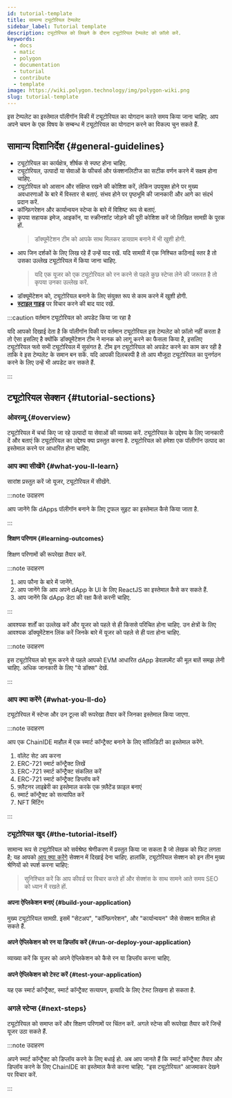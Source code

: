 ```yaml
---
id: tutorial-template
title: सामान्य ट्यूटोरियल टेम्पलेट
sidebar_label: Tutorial template
description: ट्यूटोरियल को लिखने के दौरान ट्यूटोरियल टेम्पलेट को फ़ॉलो करें.
keywords:
  - docs
  - matic
  - polygon
  - documentation
  - tutorial
  - contribute
  - template
image: https://wiki.polygon.technology/img/polygon-wiki.png
slug: tutorial-template
---
```


इस टेम्पलेट का इस्तेमाल पॉलीगॉन विकी में ट्यूटोरियल का योगदान करते समय किया जाना चाहिए. आप अपने चयन के एक विषय के सम्बन्ध में ट्यूटोरियल का योगदान करने का विकल्प चुन सकते हैं.

## सामान्य दिशानिर्देश {#general-guidelines}

* ट्यूटोरियल का कार्यक्षेत्र, शीर्षक से स्पष्ट होना चाहिए.
* ट्यूटोरियल, उत्पादों या सेवाओं के फीचर्स और फंक्शनलिटीज का सटीक वर्णन करने में सक्षम होना चाहिए.
* ट्यूटोरियल को आसान और संक्षिप्त रखने की कोशिश करें, लेकिन उपयुक्त होने पर मुख्य अवधारणाओं के बारे में विस्तार से बताएं. संभव होने पर पृष्ठभूमि की जानकारी और आगे का संदर्भ प्रदान करें.
* कॉन्फ़िगरेशन और कार्यान्वयन स्टेप्स के बारे में विशिष्ट रूप से बताएं.
* कृपया सहायक इमेज, आइकॉन, या स्क्रीनशॉट जोड़ने की पूरी कोशिश करें जो लिखित सामग्री के पूरक हों.
  > डॉक्यूमेंटेशन टीम को आपके साथ मिलकर डायग्राम बनाने में भी खुशी होगी.
* आप जिन दर्शकों के लिए लिख रहे हैं उन्हें याद रखें. यदि सामग्री में एक निश्चित कठिनाई स्तर है तो उसका उल्लेख ट्यूटोरियल में किया जाना चाहिए.
  > यदि एक यूजर को एक ट्यूटोरियल को रन करने से पहले कुछ स्टेप्स लेने की जरूरत है तो कृपया उनका उल्लेख करें.
* डॉक्यूमेंटेशन को, ट्यूटोरियल बनाने के लिए संयुक्त रूप से काम करने में खुशी होगी.
* **[स्टाइल गाइड](writing-style.md)** पर विचार करने की बाद याद रखें.

:::caution वर्तमान ट्यूटोरियल को अपडेट किया जा रहा है

यदि आपको दिखाई देता है कि पॉलीगॉन विकी पर वर्तमान ट्यूटोरियल इस टेम्पलेट को फ़ॉलो नहीं करता है तो ऐसा इसलिए है क्योंकि डॉक्यूमेंटेशन टीम ने मानक को लागू करने का फैसला किया है, इसलिए ट्यूटोरियल फ्लो सभी ट्यूटोरियल में सुसंगत है. टीम इन ट्यूटोरियल को अपडेट करने का काम कर रही है ताकि वे इस टेम्पलेट के समान बन सकें. यदि आपकी दिलचस्पी है तो आप मौजूदा ट्यूटोरियल का पुनर्गठन करने के लिए उन्हें भी अपडेट कर सकते हैं.

:::

## ट्यूटोरियल सेक्शन {#tutorial-sections}

### ओवरव्यू {#overview}

ट्यूटोरियल में चर्चा किए जा रहे उत्पादों या सेवाओं की व्याख्या करें. ट्यूटोरियल के उद्देश्य के लिए जानकारी दें और बताएं कि ट्यूटोरियल का उद्देश्य क्या प्रस्तुत करना है. ट्यूटोरियल को हमेशा एक पॉलीगॉन उत्पाद का इस्तेमाल करने पर आधारित होना चाहिए.

### आप क्या सीखेंगे {#what-you-ll-learn}

सारांश प्रस्तुत करें जो यूजर, ट्यूटोरियल में सीखेंगे.

:::note उदाहरण

आप जानेंगे कि dApps पॉलीगॉन बनाने के लिए ट्रफल सुइट का इस्तेमाल कैसे किया जाता है.

:::

#### शिक्षण परिणाम {#learning-outcomes}

शिक्षण परिणामों की रूपरेखा तैयार करें.

:::note उदाहरण

1. आप फौना के बारे में जानेंगे.
2. आप जानेंगे कि आप अपने dApp के UI के लिए ReactJS का इस्तेमाल कैसे कर सकते हैं.
3. आप जानेंगे कि dApp डेटा की रक्षा कैसे करनी चाहिए.

:::

आवश्यक शर्तों का उल्लेख करें और यूजर को पहले से ही किससे परिचित होना चाहिए. उन क्षेत्रों के लिए आवश्यक डॉक्यूमेंटेशन लिंक करें जिनके बारे में यूजर को पहले से ही पता होना चाहिए.

:::note उदाहरण

इस ट्यूटोरियल को शुरू करने से पहले आपको EVM आधारित dApp डेवलपमेंट की मूल बातें समझ लेनी चाहिए. अधिक जानकारी के लिए "ये डॉक्स" देखें.

:::

### आप क्या करेंगे {#what-you-ll-do}

ट्यूटोरियल में स्टेप्स और उन टूल्स की रूपरेखा तैयार करें जिनका इस्तेमाल किया जाएगा.

:::note उदाहरण

आप एक ChainIDE माहौल में एक स्मार्ट कॉन्ट्रैक्ट बनाने के लिए सॉलिडिटी का इस्तेमाल करेंगे.

1. वॉलेट सेट अप करना
2. ERC-721 स्मार्ट कॉन्ट्रैक्ट लिखें
3. ERC-721 स्मार्ट कॉन्ट्रैक्ट संकलित करें
4. ERC-721 स्मार्ट कॉन्ट्रैक्ट डिप्लॉय करें
5. फ़्लैटनर लाइब्रेरी का इस्तेमाल करके एक फ़्लैटेंड फ़ाइल बनाएं
6. स्मार्ट कॉन्ट्रैक्ट को सत्यापित करें
7. NFT मिंटिंग

:::

### ट्यूटोरियल खुद {#the-tutorial-itself}

सामान्य रूप से ट्यूटोरियल को सर्वश्रेष्ठ श्रेणीकरण में प्रस्तुत किया जा सकता है जो लेखक को फिट लगता है; यह आपको [आप क्या करेंगे](#what-youll-do) सेक्शन में दिखाई देना चाहिए. हालांकि, ट्यूटोरियल सेक्शन को इन तीन मुख्य श्रेणियों को स्पर्श करना चाहिए:

> सुनिश्चित करें कि आप कीवर्ड पर विचार करते हों और सेक्शंस के साथ सामने आते समय SEO को ध्यान में रखते हों.

#### अपना ऐप्लिकेशन बनाएं {#build-your-application}

मुख्य ट्यूटोरियल सामग्री. इसमें "सेटअप", "कॉन्फ़िगरेशन", और "कार्यान्वयन" जैसे सेक्शन शामिल हो सकते हैं.

#### अपने ऐप्लिकेशन को रन या डिप्लॉय करें {#run-or-deploy-your-application}

व्याख्या करें कि यूजर को अपने ऐप्लिकेशन को कैसे रन या डिप्लॉय करना चाहिए.

#### अपने ऐप्लिकेशन को टेस्ट करें {#test-your-application}

यह एक स्मार्ट कॉन्ट्रैक्ट, स्मार्ट कॉन्ट्रैक्ट सत्यापन, इत्यादि के लिए टेस्ट लिखना हो सकता है.

### अगले स्टेप्स {#next-steps}

ट्यूटोरियल को समाप्त करें और शिक्षण परिणामों पर चिंतन करें. अगले स्टेप्स की रूपरेखा तैयार करें जिन्हें यूजर उठा सकते हैं.

:::note उदाहरण

अपने स्मार्ट कॉन्ट्रैक्ट को डिप्लॉय करने के लिए बधाई हो. अब आप जानते हैं कि स्मार्ट कॉन्ट्रैक्ट तैयार और डिप्लॉय करने के लिए ChainIDE का इस्तेमाल कैसे करना चाहिए. "इस ट्यूटोरियल" आजमाकर देखने पर विचार करें.

:::

